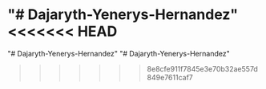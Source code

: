 "# Dajaryth-Yenerys-Hernandez" 
<<<<<<< HEAD
=======
"# Dajaryth-Yenerys-Hernandez" 
"# Dajaryth-Yenerys-Hernandez" 
>>>>>>> 8e8cfe911f7845e3e70b32ae557d849e7611caf7
